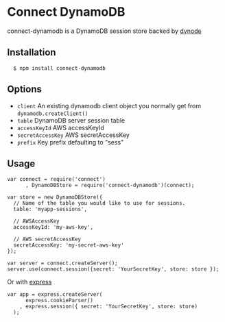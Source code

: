 
# Connect DynamoDB

connect-dynamodb is a DynamoDB session store backed by [dynode](https://github.com/Wantworthy/dynode)

## Installation

	  $ npm install connect-dynamodb

## Options
  
  - `client` An existing dynamodb client object you normally get from `dynamodb.createClient()`
  - `table` DynamoDB server session table
  - `accessKeyId` AWS accessKeyId
  - `secretAccessKey` AWS secretAccessKey
  - `prefix` Key prefix defaulting to "sess"

## Usage

    var connect = require('connect')
	 	  , DynamoDBStore = require('connect-dynamodb')(connect);
	 	  
	var store = new DynamoDBStore({
	  // Name of the table you would like to use for sessions.
	  table: 'myapp-sessions',
	
	  // AWSAccessKey
	  accessKeyId: 'my-aws-key',
	  
	  // AWS secretAccessKey
	  secretAccessKey: 'my-secret-aws-key'
	});
	
    var server = connect.createServer();
	server.use(connect.session({secret: 'YourSecretKey', store: store });

 Or with [express](http://expressjs.com/)
 
    var app = express.createServer(
		  express.cookieParser()
		, express.session({ secret: 'YourSecretKey', store: store)
	  );
